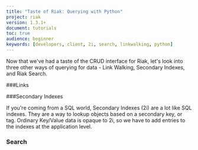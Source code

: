 ```yaml
---
title: "Taste of Riak: Querying with Python"
project: riak
version: 1.3.1+
document: tutorials
toc: true
audience: beginner
keywords: [developers, client, 2i, search, linkwalking, python]
---
```


Now that we've had a taste of the CRUD interface for Riak, let's look into three other ways of querying for data - Link Walking, Secondary Indexes, and Riak Search.  

###Links

###Secondary Indexes

If you're coming from a SQL world, Secondary Indexes (2i) are a lot like SQL indexes.  They are a way to lookup objects based on a secondary key, or tag.  Ordinary Key/Value data is opaque to 2i, so we have to add entries to the indexes at the application level.

### Search
